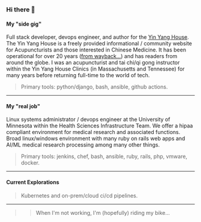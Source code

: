 ### Hi there 👋

#### My "side gig"
Full stack developer, devops engineer, and author for the [Yin Yang House](https://yinyanghouse.com/).  The Yin Yang House is a freely provided informational / community website for Acupuncturists and those interested in Chinese Medicine.  It has been operational for over 20 years ([from wayback...](https://web.archive.org/web/20021016021511/http://www.yinyanghouse.com/)) and has readers from around the globe.  I was an acupuncturist and tai chi/qi gong instructor within the Yin Yang House Clinics (in Massachusetts and Tennessee) for many years before returning full-time to the world of tech.

> Primary tools:  python/django, bash, ansible, github actions.

***

#### My "real job"
Linux systems administrator / devops engineer at the University of Minnesota within the Health Sciences Infrastructure Team.  We offer a hipaa compliant environment for medical research and associated functions.  Broad linux/windows environment with many ruby on rails web apps and AI/ML medical research processing among many other things.  

> Primary tools: jenkins, chef, bash, ansible, ruby, rails, php, vmware, docker.

***

#### Current Explorations
> Kubernetes and on-prem/cloud ci/cd pipelines.

***
>> When I'm not working, I'm (hopefully) riding my bike...
